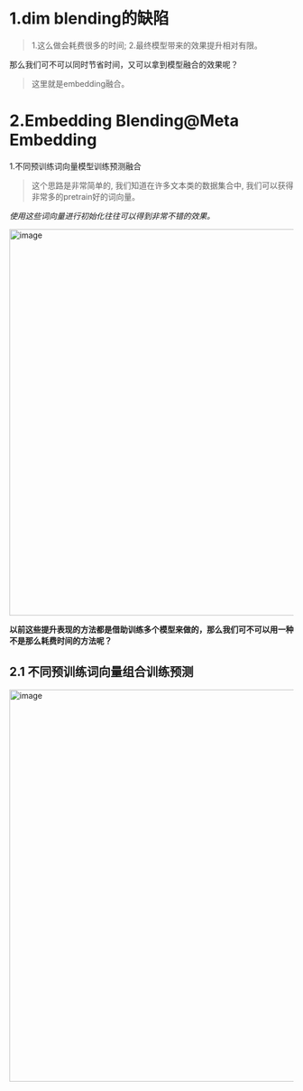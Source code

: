 # 1.dim blending的缺陷
>1.这么做会耗费很多的时间;
>2.最终模型带来的效果提升相对有限。

那么我们可不可以同时节省时间，又可以拿到模型融合的效果呢？

>这里就是embedding融合。

# 2.Embedding Blending@Meta Embedding
1.不同预训练词向量模型训练预测融合
>这个思路是非常简单的, 我们知道在许多文本类的数据集合中, 我们可以获得非常多的pretrain好的词向量。

*使用这些词向量进行初始化往往可以得到非常不错的效果。*

<img width="684" alt="image" src="https://user-images.githubusercontent.com/40928887/124457494-73210280-ddbe-11eb-9646-e4a982e8bd65.png">

**以前这些提升表现的方法都是借助训练多个模型来做的，那么我们可不可以用一种不是那么耗费时间的方法呢？**

## 2.1 不同预训练词向量组合训练预测
<img width="694" alt="image" src="https://user-images.githubusercontent.com/40928887/124457601-8df37700-ddbe-11eb-80c7-21497c300a6a.png">
